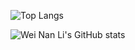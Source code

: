 ![Top Langs](https://github-readme-stats.vercel.app/api?username=liweinan&theme=algolia&show_icons=true)

![Wei Nan Li's GitHub stats](https://github-readme-stats.vercel.app/api/top-langs?username=liweinan&hide=makefile,bison,mathematica,html,scss,stylus,xslt,batchfile,cmake,dockerfile,scala,blade,tex,jupyter%20notebook,css&theme=algolia&show_icons=true&langs_count=10)
